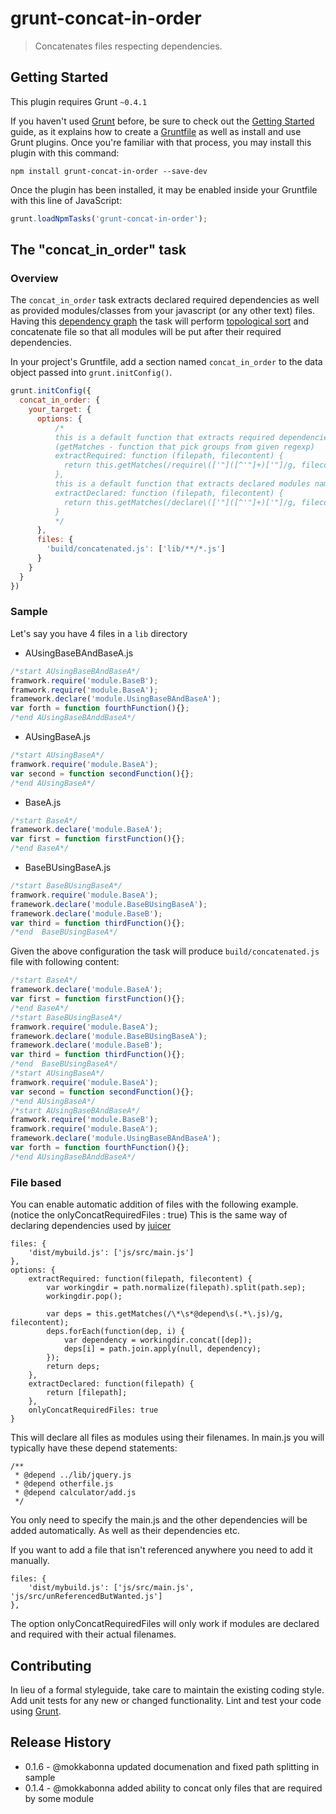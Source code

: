 # grunt-concat-in-order

> Concatenates files respecting dependencies.

## Getting Started
This plugin requires Grunt `~0.4.1`

If you haven't used [Grunt](http://gruntjs.com/) before, be sure to check out the [Getting Started](http://gruntjs.com/getting-started) guide, as it explains how to create a [Gruntfile](http://gruntjs.com/sample-gruntfile) as well as install and use Grunt plugins. Once you're familiar with that process, you may install this plugin with this command:

```shell
npm install grunt-concat-in-order --save-dev
```

Once the plugin has been installed, it may be enabled inside your Gruntfile with this line of JavaScript:

```js
grunt.loadNpmTasks('grunt-concat-in-order');
```

## The "concat_in_order" task

### Overview

The `concat_in_order` task extracts declared required dependencies as well as provided modules/classes from your javascript (or any other text) files. Having this [dependency graph](http://en.wikipedia.org/wiki/Dependency_graph) the task will perform [topological sort](http://en.wikipedia.org/wiki/Topological_sorting) and concatenate file so that all modules will be put after their required dependencies.

In your project's Gruntfile, add a section named `concat_in_order` to the data object passed into `grunt.initConfig()`.

```js
grunt.initConfig({
  concat_in_order: {
    your_target: {
      options: {
          /*
          this is a default function that extracts required dependencies/module names from file content
          (getMatches - function that pick groups from given regexp)
          extractRequired: function (filepath, filecontent) {
            return this.getMatches(/require\(['"]([^'"]+)['"]/g, filecontent);
          },
          this is a default function that extracts declared modules names from file content
          extractDeclared: function (filepath, filecontent) {
            return this.getMatches(/declare\(['"]([^'"]+)['"]/g, filecontent);
          }
          */
      },
      files: {
        'build/concatenated.js': ['lib/**/*.js']
      }
    }
  }
})
```
### Sample
Let's say you have 4 files in a `lib` directory

- AUsingBaseBAndBaseA.js

```js
/*start AUsingBaseBAndBaseA*/
framwork.require('module.BaseB');
framwork.require('module.BaseA');
framework.declare('module.UsingBaseBAndBaseA');
var forth = function fourthFunction(){};
/*end AUsingBaseBAnddBaseA*/
```

- AUsingBaseA.js

```js
/*start AUsingBaseA*/
framwork.require('module.BaseA');
var second = function secondFunction(){};
/*end AUsingBaseA*/
```


- BaseA.js

```js
/*start BaseA*/
framework.declare('module.BaseA');
var first = function firstFunction(){};
/*end BaseA*/
```

- BaseBUsingBaseA.js

```js
/*start BaseBUsingBaseA*/
framwork.require('module.BaseA');
framework.declare('module.BaseBUsingBaseA');
framework.declare('module.BaseB');
var third = function thirdFunction(){};
/*end  BaseBUsingBaseA*/
```
Given the above configuration the task will produce `build/concatenated.js` file with following content:

```js
/*start BaseA*/
framework.declare('module.BaseA');
var first = function firstFunction(){};
/*end BaseA*/
/*start BaseBUsingBaseA*/
framwork.require('module.BaseA');
framework.declare('module.BaseBUsingBaseA');
framework.declare('module.BaseB');
var third = function thirdFunction(){};
/*end  BaseBUsingBaseA*/
/*start AUsingBaseA*/
framwork.require('module.BaseA');
var second = function secondFunction(){};
/*end AUsingBaseA*/
/*start AUsingBaseBAndBaseA*/
framwork.require('module.BaseB');
framwork.require('module.BaseA');
framework.declare('module.UsingBaseBAndBaseA');
var forth = function fourthFunction(){};
/*end AUsingBaseBAnddBaseA*/
```

### File based
You can enable automatic addition of files with the following example. (notice the onlyConcatRequiredFiles : true) This is the same way of declaring dependencies used by [juicer](https://github.com/cjohansen/juicer)

    files: {
        'dist/mybuild.js': ['js/src/main.js']
    },
    options: {
        extractRequired: function(filepath, filecontent) {
            var workingdir = path.normalize(filepath).split(path.sep);
            workingdir.pop();

            var deps = this.getMatches(/\*\s*@depend\s(.*\.js)/g, filecontent);
            deps.forEach(function(dep, i) {
                var dependency = workingdir.concat([dep]);
                deps[i] = path.join.apply(null, dependency);
            });
            return deps;
        },
        extractDeclared: function(filepath) {
            return [filepath];
        },
        onlyConcatRequiredFiles: true
    }

This will declare all files as modules using their filenames. In main.js you will typically have these depend statements:

    /**
     * @depend ../lib/jquery.js
     * @depend otherfile.js
     * @depend calculator/add.js
     */

You only need to specify the main.js and the other dependencies will be added automatically. As well as their dependencies etc.

If you want to add a file that isn't referenced anywhere you need to add it manually.

    files: {
        'dist/mybuild.js': ['js/src/main.js', 'js/src/unReferencedButWanted.js']
    },

The option onlyConcatRequiredFiles will only work if modules are declared and required with their actual filenames.

## Contributing
In lieu of a formal styleguide, take care to maintain the existing coding style. Add unit tests for any new or changed functionality. Lint and test your code using [Grunt](http://gruntjs.com/).

## Release History

- 0.1.6 - @mokkabonna updated documenation and fixed path splitting in sample
- 0.1.4 - @mokkabonna added ability to concat only files that are required by some module
